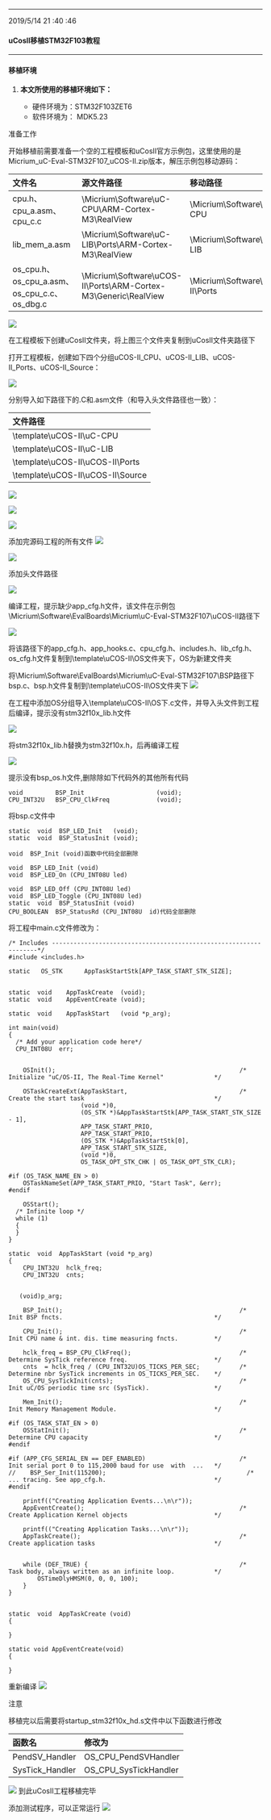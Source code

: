 
----------
2019/5/14 21 :40 :46 

#### uCosII移植STM32F103教程 ####

----------

#### 移植环境 ####


1. **本文所使用的移植环境如下：**

	- 硬件环境为：STM32F103ZET6
	- 软件环境为： MDK5.23

准备工作

开始移植前需要准备一个空的工程模板和uCosII官方示例包，这里使用的是Micrium_uC-Eval-STM32F107_uCOS-II.zip版本，解压示例包移动源码：

| 文件名 | 源文件路径 | 移动路径 |
| :--- | :--- |:--- |
| cpu.h、cpu_a.asm、cpu_c.c| \Micrium\Software\uC-CPU\ARM-Cortex-M3\RealView | \Micrium\Software\uC-CPU |
|lib_mem_a.asm |\Micrium\Software\uC-LIB\Ports\ARM-Cortex-M3\RealView|\Micrium\Software\uC-LIB |
|os_cpu.h、os_cpu_a.asm、os_cpu_c.c、os_dbg.c|\Micrium\Software\uCOS-II\Ports\ARM-Cortex-M3\Generic\RealView|\Micrium\Software\uCOS-II\Ports|

![](1.png)

在工程模板下创建uCosII文件夹，将上图三个文件夹复制到uCosII文件夹路径下

打开工程模板，创建如下四个分组uCOS-II_CPU、uCOS-II_LIB、uCOS-II_Ports、uCOS-II_Source：

![](2.png)

分别导入如下路径下的.C和.asm文件（和导入头文件路径也一致）：

|文件路径|
| :--- | 
|\template\uCOS-II\uC-CPU |
|\template\uCOS-II\uC-LIB|
|\template\uCOS-II\uCOS-II\Ports|
|\template\uCOS-II\uCOS-II\Source|

![](3.png)

![](4.png)

![](5.png)

添加完源码工程的所有文件
![](6.png)

![](7.png)

添加头文件路径

![](8.png)

编译工程，提示缺少app_cfg.h文件，该文件在示例包\Micrium\Software\EvalBoards\Micrium\uC-Eval-STM32F107\uCOS-II路径下

![](9.png)

将该路径下的app_cfg.h、app_hooks.c、cpu_cfg.h、includes.h、lib_cfg.h、os_cfg.h文件复制到\template\uCOS-II\OS文件夹下，OS为新建文件夹

将\Micrium\Software\EvalBoards\Micrium\uC-Eval-STM32F107\BSP路径下bsp.c、bsp.h文件复制到\template\uCOS-II\OS文件夹下
![](10.png)

在工程中添加OS分组导入\template\uCOS-II\OS下.c文件，并导入头文件到工程后编译，提示没有stm32f10x_lib.h文件

![](11.png)

将stm32f10x_lib.h替换为stm32f10x.h，后再编译工程

![](12.png)

提示没有bsp_os.h文件,删除除如下代码外的其他所有代码

	void         BSP_Init                    (void);
	CPU_INT32U   BSP_CPU_ClkFreq             (void);

将bsp.c文件中

	static  void  BSP_LED_Init   (void);
	static  void  BSP_StatusInit (void);

	void  BSP_Init (void)函数中代码全部删除
	
	void  BSP_LED_Init (void)
	void  BSP_LED_On (CPU_INT08U led)

	void  BSP_LED_Off (CPU_INT08U led)
	void  BSP_LED_Toggle (CPU_INT08U led)
	static  void  BSP_StatusInit (void)
	CPU_BOOLEAN  BSP_StatusRd (CPU_INT08U  id)代码全部删除

将工程中main.c文件修改为：

	/* Includes ------------------------------------------------------------------*/
	#include <includes.h>
	
	static   OS_STK      AppTaskStartStk[APP_TASK_START_STK_SIZE];
	
	
	static  void    AppTaskCreate  (void);
	static	void	AppEventCreate (void);
	
	static  void    AppTaskStart   (void *p_arg);
	
	int main(void)
	{
	  /* Add your application code here*/
	  CPU_INT08U  err;
	
	
	    OSInit();                                                   /* Initialize "uC/OS-II, The Real-Time Kernel"              */
	
	    OSTaskCreateExt(AppTaskStart,                               /* Create the start task                                    */
	                    (void *)0,
	                    (OS_STK *)&AppTaskStartStk[APP_TASK_START_STK_SIZE - 1],
	                    APP_TASK_START_PRIO,
	                    APP_TASK_START_PRIO,
	                    (OS_STK *)&AppTaskStartStk[0],
	                    APP_TASK_START_STK_SIZE,
	                    (void *)0,
	                    OS_TASK_OPT_STK_CHK | OS_TASK_OPT_STK_CLR);
	
	#if (OS_TASK_NAME_EN > 0)
	    OSTaskNameSet(APP_TASK_START_PRIO, "Start Task", &err);
	#endif
	
	    OSStart();                          
	  /* Infinite loop */
	  while (1)
	  {
	  }
	}
	
	static  void  AppTaskStart (void *p_arg)
	{
	    CPU_INT32U  hclk_freq;
	    CPU_INT32U  cnts;
	
	
	   (void)p_arg;
	
	    BSP_Init();                                                 /* Init BSP fncts.                                          */
	
	    CPU_Init();                                                 /* Init CPU name & int. dis. time measuring fncts.          */
	
	    hclk_freq = BSP_CPU_ClkFreq();                              /* Determine SysTick reference freq.                        */
	    cnts  = hclk_freq / (CPU_INT32U)OS_TICKS_PER_SEC;           /* Determine nbr SysTick increments in OS_TICKS_PER_SEC.    */
	    OS_CPU_SysTickInit(cnts);                                   /* Init uC/OS periodic time src (SysTick).                  */
	
	    Mem_Init();                                                 /* Init Memory Management Module.                           */
	
	#if (OS_TASK_STAT_EN > 0)
	    OSStatInit();                                               /* Determine CPU capacity                                   */
	#endif
	
	#if (APP_CFG_SERIAL_EN == DEF_ENABLED)                          /* Init serial port 0 to 115,2000 baud for use  with  ...   */
	//    BSP_Ser_Init(115200);                                       /* ... tracing. See app_cfg.h.                              */
	#endif
	
	    printf(("Creating Application Events...\n\r"));
	    AppEventCreate();                                           /* Create Application Kernel objects                        */
	
	    printf(("Creating Application Tasks...\n\r"));
	    AppTaskCreate();                                            /* Create application tasks                                 */
	

	    while (DEF_TRUE) {                                          /* Task body, always written as an infinite loop.           */   
	        OSTimeDlyHMSM(0, 0, 0, 100);
	    }
	}
	

	static  void  AppTaskCreate (void)
	{

	}
	
	static void AppEventCreate(void)
	{

	}

重新编译
![](14.png)

注意

移植完以后需要将startup_stm32f10x_hd.s文件中以下函数进行修改

|函数名 |修改为 |
|:---| :---|
|PendSV_Handler| OS_CPU_PendSVHandler |
|SysTick_Handler| OS_CPU_SysTickHandler |
![](15.png)
到此uCosII工程移植完毕

添加测试程序，可以正常运行
![](16.png)